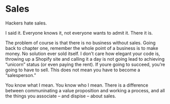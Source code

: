 # Sales

Hackers hate sales. 

I said it. Everyone knows it, not everyone wants to admit it. There it is.

The problem of course is that there is no business without sales. Going back to chapter one, remember the whole point of a business is to make money. No solution ever sold itself. I don’t care how elegant your code is, throwing up a Shopify site and calling it a day is not going lead to achieving “unicorn” status (or even paying the rent). If youre going to succeed, you’re going to have to sell.
This does not mean you have to become a “salesperson.”

You know what I mean. You know who I mean. There is a difference between communinating a value proposition and working a process, and all the things you associate – and dispise – about sales.
